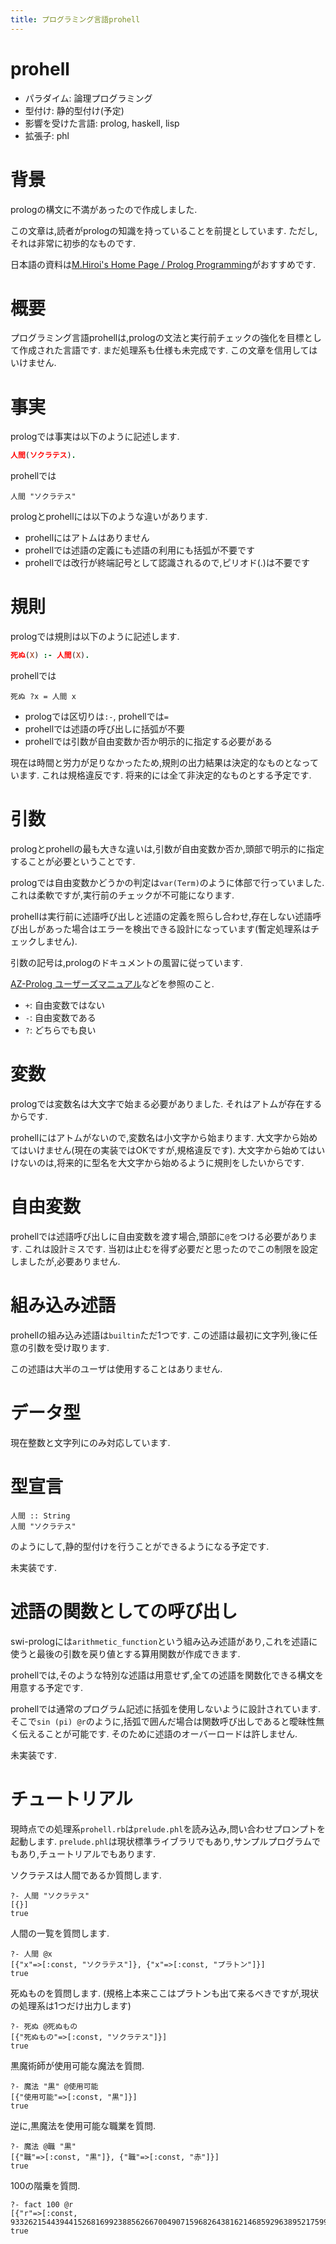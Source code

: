 ```yaml
---
title: プログラミング言語prohell
---
```


# prohell

* パラダイム: 論理プログラミング
* 型付け: 静的型付け(予定)
* 影響を受けた言語: prolog, haskell, lisp
* 拡張子: phl

# 背景

prologの構文に不満があったので作成しました.

この文章は,読者がprologの知識を持っていることを前提としています.
ただし,それは非常に初歩的なものです.

日本語の資料は[M.Hiroi's Home Page / Prolog Programming](http://www.geocities.jp/m_hiroi/prolog/index.html)がおすすめです.

# 概要

プログラミング言語prohellは,prologの文法と実行前チェックの強化を目標として作成された言語です.
まだ処理系も仕様も未完成です.
この文章を信用してはいけません.

# 事実

prologでは事実は以下のように記述します.

~~~prolog
人間(ソクラテス).
~~~

prohellでは

~~~text
人間 "ソクラテス"
~~~

prologとprohellには以下のような違いがあります.

* prohellにはアトムはありません
* prohellでは述語の定義にも述語の利用にも括弧が不要です
* prohellでは改行が終端記号として認識されるので,ピリオド(.)は不要です

# 規則

prologでは規則は以下のように記述します.

~~~prolog
死ぬ(X) :- 人間(X).
~~~

prohellでは

~~~text
死ぬ ?x = 人間 x
~~~

* prologでは区切りは`:-`, prohellでは`=`
* prohellでは述語の呼び出しに括弧が不要
* prohellでは引数が自由変数か否か明示的に指定する必要がある

現在は時間と労力が足りなかったため,規則の出力結果は決定的なものとなっています.
これは規格違反です.
将来的には全て非決定的なものとする予定です.

# 引数

prologとprohellの最も大きな違いは,引数が自由変数か否か,頭部で明示的に指定することが必要ということです.

prologでは自由変数かどうかの判定は`var(Term)`のように体部で行っていました.
これは柔軟ですが,実行前のチェックが不可能になります.

prohellは実行前に述語呼び出しと述語の定義を照らし合わせ,存在しない述語呼び出しがあった場合はエラーを検出できる設計になっています(暫定処理系はチェックしません).

引数の記号は,prologのドキュメントの風習に従っています.

[AZ-Prolog ユーザーズマニュアル](http://az-prolog.com/manual/manuals/manual_compiler.html)などを参照のこと.

* `+`: 自由変数ではない
* `-`: 自由変数である
* `?`: どちらでも良い

# 変数

prologでは変数名は大文字で始まる必要がありました.
それはアトムが存在するからです.

prohellにはアトムがないので,変数名は小文字から始まります.
大文字から始めてはいけません(現在の実装ではOKですが,規格違反です).
大文字から始めてはいけないのは,将来的に型名を大文字から始めるように規則をしたいからです.

# 自由変数

prohellでは述語呼び出しに自由変数を渡す場合,頭部に`@`をつける必要があります.
これは設計ミスです.
当初は止むを得ず必要だと思ったのでこの制限を設定しましたが,必要ありません.

# 組み込み述語

prohellの組み込み述語は`builtin`ただ1つです.
この述語は最初に文字列,後に任意の引数を受け取ります.

この述語は大半のユーザは使用することはありません.

# データ型

現在整数と文字列にのみ対応しています.

# 型宣言

~~~text
人間 :: String
人間 "ソクラテス"
~~~

のようにして,静的型付けを行うことができるようになる予定です.

未実装です.

# 述語の関数としての呼び出し

swi-prologには`arithmetic_function`という組み込み述語があり,これを述語に使うと最後の引数を戻り値とする算用関数が作成できます.

prohellでは,そのような特別な述語は用意せず,全ての述語を関数化できる構文を用意する予定です.

prohellでは通常のプログラム記述に括弧を使用しないように設計されています.
そこで`sin (pi) @r`のように,括弧で囲んだ場合は関数呼び出しであると曖昧性無く伝えることが可能です.
そのために述語のオーバーロードは許しません.

未実装です.

# チュートリアル

現時点での処理系`prohell.rb`は`prelude.phl`を読み込み,問い合わせプロンプトを起動します.
`prelude.phl`は現状標準ライブラリでもあり,サンプルプログラムでもあり,チュートリアルでもあります.

ソクラテスは人間であるか質問します.

~~~text
?- 人間 "ソクラテス"
[{}]
true
~~~

人間の一覧を質問します.

~~~text
?- 人間 @x
[{"x"=>[:const, "ソクラテス"]}, {"x"=>[:const, "プラトン"]}]
true
~~~

死ぬものを質問します.
(規格上本来ここはプラトンも出て来るべきですが,現状の処理系は1つだけ出力します)

~~~text
?- 死ぬ @死ぬもの
[{"死ぬもの"=>[:const, "ソクラテス"]}]
true
~~~

黒魔術師が使用可能な魔法を質問.

~~~text
?- 魔法 "黒" @使用可能
[{"使用可能"=>[:const, "黒"]}]
true
~~~

逆に,黒魔法を使用可能な職業を質問.

~~~text
?- 魔法 @職 "黒"
[{"職"=>[:const, "黒"]}, {"職"=>[:const, "赤"]}]
true
~~~

100の階乗を質問.

~~~text
?- fact 100 @r
[{"r"=>[:const, 93326215443944152681699238856266700490715968264381621468592963895217599993229915608941463976156518286253697920827223758251185210916864000000000000000000000000]}]
true
~~~

